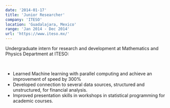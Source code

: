 ```yaml
---
date: '2014-01-17'
title: 'Junior Researcher'
company: 'ITESO'
location: 'Guadalajara, Mexico'
range: 'Jan 2014 - Dec 2014'
url: 'https://www.iteso.mx/'
---
```


 Undergraduate intern for research and development at Mathematics and Physics Department at ITESO:

<br>

- Learned Machine learning with parallel computing and achieve an improvement of speed by 300%
- Developed connection to several data sources, structured and unstructured, for financial analysis.
- Improved presentation skills in workshops in statistical programming for academic courses.
